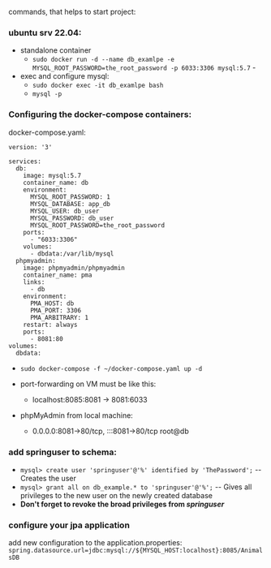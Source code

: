 commands, that helps to start project:

### ubuntu srv 22.04:
 - standalone container
   -  ```sudo docker run -d --name db_examlpe -e MYSQL_ROOT_PASSWORD=the_root_password -p 6033:3306 mysql:5.7```   -  
 - exec and configure mysql:
   - ```sudo docker exec -it db_examlpe bash```
   - ```mysql -p```
### Configuring the docker-compose containers:  
docker-compose.yaml:
```
version: '3'

services:
  db:
    image: mysql:5.7
    container_name: db
    environment:
      MYSQL_ROOT_PASSWORD: 1
      MYSQL_DATABASE: app_db
      MYSQL_USER: db_user
      MYSQL_PASSWORD: db_user
      MYSQL_ROOT_PASSWORD=the_root_password
    ports:
      - "6033:3306"
    volumes:
      - dbdata:/var/lib/mysql
  phpmyadmin:
    image: phpmyadmin/phpmyadmin
    container_name: pma
    links:
      - db
    environment:
      PMA_HOST: db
      PMA_PORT: 3306
      PMA_ARBITRARY: 1
    restart: always
    ports:
      - 8081:80
volumes:
  dbdata:

```

 - ```sudo docker-compose -f ~/docker-compose.yaml up -d```  

 - port-forwarding on VM must be like this:
   - localhost:8085:8081 -> 8081:6033
 - phpMyAdmin from local machine: 
   -  0.0.0.0:8081->80/tcp, :::8081->80/tcp  root@db
 
### add springuser to schema:
 - ```mysql> create user 'springuser'@'%' identified by 'ThePassword';``` -- Creates the user  
 - ```mysql> grant all on db_example.* to 'springuser'@'%';``` -- Gives all privileges to the new user on the newly created database  
 - **Don't forget to revoke the broad privileges from _springuser_**


### configure your jpa application

add new configuration to the application.properties:
```spring.datasource.url=jdbc:mysql://${MYSQL_HOST:localhost}:8085/AnimalsDB```